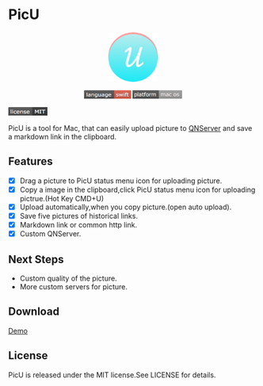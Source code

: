 
# PicU

<p align="center">

<img src="pic/2017022646287Icon_128x128@2x.png" alt="PicU" title="PicU" width="100" height="100"/>

</p>

<p align="center">




<img src="pic/20170226148808586452511.png" width="95" height="17">


<img src="pic/20170226148808590364636.png" width="100" height="17">

<a href="LICENSE"><img src="pic/20170226148808595720897.png" width="79" height="17"></a>


</p>

PicU is a  tool for Mac, that can easily upload picture to [QNServer](http://www.qiniu.com/) and save a markdown link in the clipboard.

## Features

- [x] Drag a picture to PicU status menu icon for uploading picture.
- [x] Copy a image in the clipboard,click PicU status menu icon for uploading pictrue.(Hot Key CMD+U)
- [x] Upload automatically,when you copy picture.(open auto upload).
- [x] Save five pictures of historical links.
- [x] Markdown link or common http link.
- [x] Custom QNServer.

## Next Steps

- Custom quality of the picture.
- More custom servers for picture.

## Download

[Demo](http://lzqup.com)



## License

PicU is released under the MIT license.See LICENSE for details.

